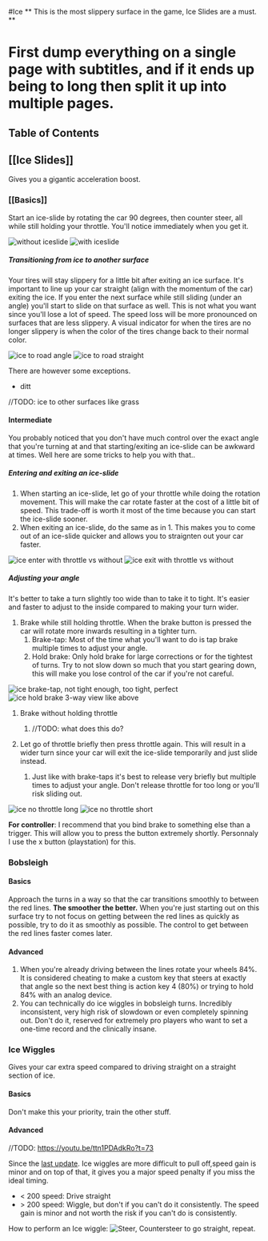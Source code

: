 #Ice
** This is the most slippery surface in the game, Ice Slides are a must. **
# First dump everything on a single page with subtitles, and if it ends up being to long then split it up into multiple pages.
## Table of Contents

## [[Ice Slides]]
Gives you a gigantic acceleration boost.
### [[**Basics**]]
Start an ice-slide by rotating the car 90 degrees, then counter steer, all while still holding your throttle. You'll notice immediately when you get it.

![without iceslide](../../assets/trackmania%20car.gif)
![with iceslide](../../assets/trackmania%20car.gif)

##### **Transitioning from ice to another surface**
Your tires will stay slippery for a little bit after exiting an ice surface. It's important to line up your car straight (align with the momentum of the car) exiting the ice. If you enter the next surface while still sliding (under an angle) you'll start to slide on that surface as well. This is not what you want since you'll lose a lot of speed. The speed loss will be more pronounced on surfaces that are less slippery. A visual indicator for when the tires are no longer slippery is when the color of the tires change back to their normal color.

![ice to road angle](../../assets/trackmania%20car.gif)
![ice to road straight](../../assets/trackmania%20car.gif)

There are however some exceptions.
* ditt

//TODO: ice to other surfaces like grass


#### **Intermediate**
You probably noticed that you don't have much control over the exact angle that you're turning at and that starting/exiting an ice-slide can be awkward at times. Well here are some tricks to help you with that..

##### **Entering and exiting an ice-slide**
1. When starting an ice-slide, let go of your throttle while doing the rotation movement. This will make the car rotate faster at the cost of a little bit of speed. This trade-off is worth it most of the time because you can start the ice-slide sooner.
2. When exiting an ice-slide, do the same as in 1. This makes you to come out of an ice-slide quicker and allows you to straignten out your car faster.

![ice enter with throttle vs without](../../assets/trackmania%20car.gif)
![ice exit with throttle vs without](../../assets/trackmania%20car.gif)

##### **Adjusting your angle**
It's better to take a turn slightly too wide than to take it to tight. It's easier and faster to adjust to the inside compared to making your turn wider.
1. Brake while still holding throttle. When the brake button is pressed the car will rotate more inwards resulting in a tighter turn.
   1. Brake-tap: Most of the time what you'll want to do is tap brake multiple times to adjust your angle.
   2. Hold brake: Only hold brake for large corrections or for the tightest of turns. Try to not slow down so much that you start gearing down, this will make you lose control of the car if you're not careful.

![ice brake-tap, not tight enough, too tight, perfect](../../assets/trackmania%20car.gif)
![ice hold brake 3-way view like above](../../assets/trackmania%20car.gif)

1. Brake without holding throttle
   1. //TODO: what does this do?

2. Let go of throttle briefly then press throttle again. This will result in a wider turn since your car will exit the ice-slide temporarily and just slide instead.
   1. Just like with brake-taps it's best to release very briefly but multiple times to adjust your angle. Don't release throttle for too long or you'll risk sliding out.

![ice no throttle long](../../assets/trackmania%20car.gif)
![ice no throttle short](../../assets/trackmania%20car.gif)


**For controller**: I recommend that you bind brake to something else than a trigger. This will allow you to press the button extremely shortly. Personnaly I use the x button (playstation) for this.

### Bobsleigh
#### **Basics**
Approach the turns in a way so that the car transitions smoothly to between the red lines. **The smoother the better.**
When you're just starting out on this surface try to not focus on getting between the red lines as quickly as possible, try to do it as smoothly as possible. The control to get between the red lines faster comes later.

#### **Advanced**
1. When you're already driving between the lines rotate your wheels 84%. It is considered cheating to make a custom key that steers at exactly that angle so the next best thing is action key 4 (80%) or trying to hold 84% with an analog device.
2. You can technically do ice wiggles in bobsleigh turns. Incredibly inconsistent, very high risk of slowdown or even completely spinning out. Don't do it, reserved for extremely pro players who want to set a one-time record and the clinically insane.

### Ice Wiggles
Gives your car extra speed compared to driving straight on a straight section of ice.

#### **Basics**
Don't make this your priority, train the other stuff.

#### **Advanced**
//TODO: https://youtu.be/ttn1PDAdkRo?t=73

Since the [last update](https://www.trackmania.com/news/7126). Ice wiggles are more difficult to pull off,speed gain is minor and on top of that, it gives you a major speed penalty if you miss the ideal timing.
* < 200 speed: Drive straight
* \> 200 speed: Wiggle, but don't if you can't do it consistently. The speed gain is minor and not worth the risk if you can't do is consistently.

How to perform an Ice wiggle:
![Steer, Countersteer to go straight, repeat.](../../assets/trackmania%20car.gif)